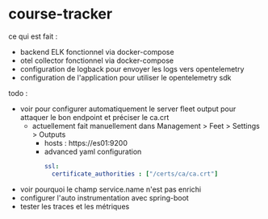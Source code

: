 # course-tracker

ce qui est fait :

* backend ELK fonctionnel via docker-compose
* otel collector fonctionnel via docker-compose
* configuration de logback pour envoyer les logs vers opentelemetry
* configuration de l'application pour utiliser le opentelemetry sdk


todo :

* voir pour configurer automatiquement le server fleet output pour attaquer le bon endpoint et préciser le ca.crt
  * actuellement fait manuellement dans Management > Feet > Settings > Outputs
    * hosts : https://es01:9200
    * advanced yaml configuration
        ```yaml
        ssl:
          certificate_authorities : ["/certs/ca/ca.crt"]
        ```
* voir pourquoi le champ service.name n'est pas enrichi
* configurer l'auto instrumentation avec spring-boot
* tester les traces et les métriques
